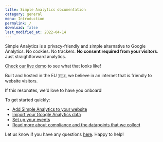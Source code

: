 ```yaml
---
title: Simple Analytics documentation
category: general
menu: Introduction
permalink: /
download: false
last_modified_at: 2022-04-14
---
```


Simple Analytics is a privacy-friendly and simple alternative to Google Analytics. No cookies. No trackers. **No consent required from your visitors**. Just straightforward analytics. 

[Check our live demo](https://dashboard.simpleanalytics.com/simpleanalytics.com) to see what that looks like! 

Built and hosted in the EU 🇪🇺, we believe in an internet that is friendly to website visitors. 

If this resonates, we'd love to have you onboard!

To get started quickly:

- [Add Simple Analytics to your website](https://docs.simpleanalytics.com/script)
- [Import your Google Analytics data](https://docs.simpleanalytics.com/import-google-analytics-data)
- [Set up your events](https://docs.simpleanalytics.com/events)
- [Read more about compliance and the datapoints that we collect](https://docs.simpleanalytics.com/introduction-to-legal)

Let us know if you have any questions [here](https://dashboard.simpleanalytics.com/contact). Happy to help!

<img class="drawing" src="https://assets.simpleanalytics.com/images/drawings/cookie-jar.png" alt="">

